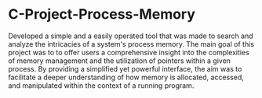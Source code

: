 # C-Project-Process-Memory

Developed a simple and a easily operated tool that was made to search and analyze the intricacies of a system's process memory. The main goal of this project was to   to offer users a comprehensive insight into the complexities of memory management and the utilization of pointers within a given process. By providing a simplified yet powerful interface, the aim was to facilitate a deeper understanding of how memory is allocated, accessed, and manipulated within the context of a running program.
